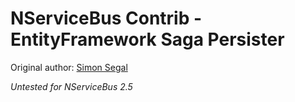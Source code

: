 # NServiceBus Contrib - EntityFramework Saga Persister

Original author: [Simon Segal](http://www.simonsegal.net/)

<em>Untested for NServiceBus 2.5</em>